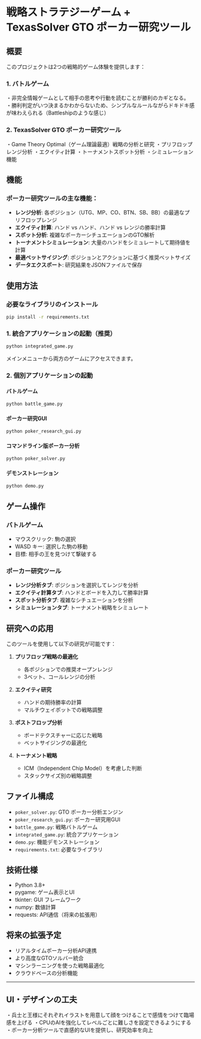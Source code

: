 # 戦略ストラテジーゲーム + TexasSolver GTO ポーカー研究ツール

## 概要
このプロジェクトは2つの戦略的ゲーム体験を提供します：

### 1. バトルゲーム
・非完全情報ゲームとして相手の思考や行動を読むことが勝利のカギとなる。
・勝利判定がいつ決まるかわからないため、シンプルなルールながらドキドキ感が味わえられる（Battleshipのような感じ）

### 2. TexasSolver GTO ポーカー研究ツール
・Game Theory Optimal（ゲーム理論最適）戦略の分析と研究
・プリフロップレンジ分析
・エクイティ計算
・トーナメントスポット分析
・シミュレーション機能

## 機能

### ポーカー研究ツールの主な機能：
- **レンジ分析**: 各ポジション（UTG、MP、CO、BTN、SB、BB）の最適なプリフロップレンジ
- **エクイティ計算**: ハンド vs ハンド、ハンド vs レンジの勝率計算
- **スポット分析**: 複雑なポーカーシチュエーションのGTO解析
- **トーナメントシミュレーション**: 大量のハンドをシミュレートして期待値を計算
- **最適ベットサイジング**: ポジションとアクションに基づく推奨ベットサイズ
- **データエクスポート**: 研究結果をJSONファイルで保存

## 使用方法

### 必要なライブラリのインストール
```bash
pip install -r requirements.txt
```

### 1. 統合アプリケーションの起動（推奨）
```bash
python integrated_game.py
```
メインメニューから両方のゲームにアクセスできます。

### 2. 個別アプリケーションの起動

#### バトルゲーム
```bash
python battle_game.py
```

#### ポーカー研究GUI
```bash
python poker_research_gui.py
```

#### コマンドライン版ポーカー分析
```bash
python poker_solver.py
```

#### デモンストレーション
```bash
python demo.py
```

## ゲーム操作

### バトルゲーム
- マウスクリック: 駒の選択
- WASD キー: 選択した駒の移動
- 目標: 相手の王を見つけて撃破する

### ポーカー研究ツール
- **レンジ分析タブ**: ポジションを選択してレンジを分析
- **エクイティ計算タブ**: ハンドとボードを入力して勝率計算
- **スポット分析タブ**: 複雑なシチュエーションを分析
- **シミュレーションタブ**: トーナメント戦略をシミュレート

## 研究への応用

このツールを使用して以下の研究が可能です：

1. **プリフロップ戦略の最適化**
   - 各ポジションでの推奨オープンレンジ
   - 3ベット、コールレンジの分析

2. **エクイティ研究**
   - ハンドの期待勝率の計算
   - マルチウェイポットでの戦略調整

3. **ポストフロップ分析**
   - ボードテクスチャーに応じた戦略
   - ベットサイジングの最適化

4. **トーナメント戦略**
   - ICM（Independent Chip Model）を考慮した判断
   - スタックサイズ別の戦略調整

## ファイル構成

- `poker_solver.py`: GTO ポーカー分析エンジン
- `poker_research_gui.py`: ポーカー研究用GUI
- `battle_game.py`: 戦略バトルゲーム
- `integrated_game.py`: 統合アプリケーション
- `demo.py`: 機能デモンストレーション
- `requirements.txt`: 必要なライブラリ

## 技術仕様

- Python 3.8+
- pygame: ゲーム表示とUI
- tkinter: GUI フレームワーク
- numpy: 数値計算
- requests: API通信（将来の拡張用）

## 将来の拡張予定

- リアルタイムポーカー分析API連携
- より高度なGTOソルバー統合
- マシンラーニングを使った戦略最適化
- クラウドベースの分析機能

---

## UI・デザインの工夫
・兵士と王様にそれぞれイラストを用意して顔をつけることで感情をつけて臨場感を上げる
・CPUのAIを強化してレベルごとに難しさを設定できるようにする
・ポーカー分析ツールで直感的なUIを提供し、研究効率を向上

